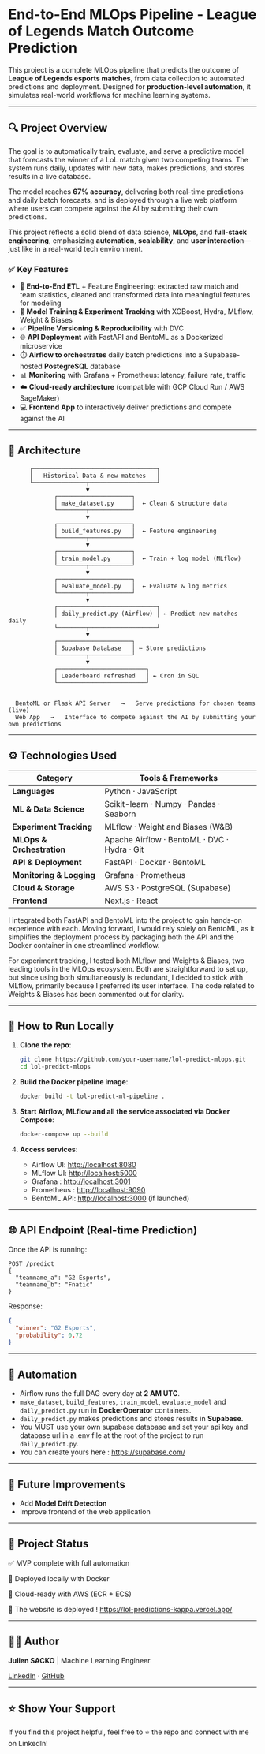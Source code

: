 # End-to-End MLOps Pipeline - League of Legends Match Outcome Prediction 

This project is a complete MLOps pipeline that predicts the outcome of **League of Legends esports matches**, from data collection to automated predictions and deployment. Designed for **production-level automation**, it simulates real-world workflows for machine learning systems.

---

## 🔍 Project Overview

The goal is to automatically train, evaluate, and serve a predictive model that forecasts the winner of a LoL match given two competing teams. The system runs daily, updates with new data, makes predictions, and stores results in a live database.

The model reaches **67% accuracy**, delivering both real-time predictions and daily batch forecasts, and is deployed through a live web platform where users can compete against the AI by submitting their own predictions.

This project reflects a solid blend of data science, **MLOps**, and **full-stack engineering**, emphasizing **automation**, **scalability**, and **user interactio**n—just like in a real-world tech environment.

### ✅ Key Features
  
- 🔄 **End-to-End ETL** + Feature Engineering: extracted raw match and team statistics, cleaned and transformed data into meaningful features for modeling
- 🎯 **Model Training & Experiment Tracking** with XGBoost, Hydra, MLflow, Weight & Biases
- ✅ **Pipeline Versioning & Reproducibility** with DVC
- 🌐 **API Deployment** with FastAPI and BentoML as a Dockerized microservice
- ⏱️ **Airflow to orchestrates** daily batch predictions into a Supabase-hosted **PostegreSQL** database
- 📊 **Monitoring** with Grafana + Prometheus: latency, failure rate, traffic
- ☁️ **Cloud-ready architecture** (compatible with GCP Cloud Run / AWS SageMaker)
- 💻 **Frontend App** to interactively deliver predictions and compete against the AI
---

## 🧱 Architecture

```text
      ┌───────────────────────────────────┐
      │   Historical Data & new matches   │
      └───────────────┬───────────────────┘
                      ▼
             ┌─────────────────────┐
             │ make_dataset.py     │  ← Clean & structure data
             └────────┬────────────┘
                      ▼
             ┌─────────────────────┐
             │ build_features.py   │  ← Feature engineering
             └────────┬────────────┘
                      ▼
             ┌─────────────────────┐
             │ train_model.py      │  ← Train + log model (MLflow)
             └────────┬────────────┘
                      ▼
             ┌─────────────────────┐
             │ evaluate_model.py   │  ← Evaluate & log metrics
             └────────┬────────────┘
                      ▼
             ┌────────────────────────────┐
             │ daily_predict.py (Airflow) │ ← Predict new matches daily
             └────────┬───────────────────┘
                      ▼
             ┌─────────────────────┐
             │ Supabase Database   │ ← Store predictions
             └────────┬────────────┘
                      ▼
             ┌─────────────────────────┐
             │ Leaderboard refreshed   │ ← Cron in SQL
             └─────────────────────────┘


  BentoML or Flask API Server   →   Serve predictions for chosen teams (live)
  Web App   →   Interface to compete against the AI by submitting your own predictions 
````

---

## ⚙️ Technologies Used

| Category              | Tools & Frameworks                                                                 |
|-----------------------|-------------------------------------------------------------------------------------|
| **Languages**         | Python · JavaScript                                                                |
| **ML & Data Science** | Scikit-learn · Numpy · Pandas · Seaborn                                            |
| **Experiment Tracking** | MLflow · Weight and Biases (W&B)                                                 |
| **MLOps & Orchestration** | Apache Airflow · BentoML · DVC · Hydra · Git                                  |
| **API & Deployment**  | FastAPI · Docker · BentoML                                                         |
| **Monitoring & Logging** | Grafana · Prometheus                                                            |
| **Cloud & Storage**   | AWS S3 · PostgreSQL (Supabase)                                                                           |
| **Frontend**          | Next.js · React                                                                    |


I integrated both FastAPI and BentoML into the project to gain hands-on experience with each. Moving forward, I would rely solely on BentoML, as it simplifies the deployment process by packaging both the API and the Docker container in one streamlined workflow.

For experiment tracking, I tested both MLflow and Weights & Biases, two leading tools in the MLOps ecosystem. Both are straightforward to set up, but since using both simultaneously is redundant, I decided to stick with MLflow, primarily because I preferred its user interface. The code related to Weights & Biases has been commented out for clarity.


---

## 🚀 How to Run Locally

1. **Clone the repo**:

   ```bash
   git clone https://github.com/your-username/lol-predict-mlops.git
   cd lol-predict-mlops
   ```

2. **Build the Docker pipeline image**:

   ```bash
   docker build -t lol-predict-ml-pipeline .
   ```

3. **Start Airflow, MLflow and all the service associated via Docker Compose**:

   ```bash
   docker-compose up --build
   ```

4. **Access services**:

   * Airflow UI: [http://localhost:8080](http://localhost:8080)
   * MLflow UI: [http://localhost:5000](http://localhost:5000)
   * Grafana : [http://localhost:3001](http://localhost:3001)
   * Prometheus : [http://localhost:9090](http://localhost:9090)
   * BentoML API: [http://localhost:3000](http://localhost:3000) (if launched)

---

## 🌐 API Endpoint (Real-time Prediction)

Once the API is running:

```http
POST /predict
{
  "teamname_a": "G2 Esports",
  "teamname_b": "Fnatic"
}
```

Response:

```json
{
  "winner": "G2 Esports",
  "probability": 0.72
}
```

---

## 📅 Automation

* Airflow runs the full DAG every day at **2 AM UTC**.
* `make_dataset`, `build_features`, `train_model`, `evaluate_model` and `daily_predict.py` run in **DockerOperator** containers.
* `daily_predict.py` makes predictions and stores results in **Supabase**.
* You MUST use your own supabase database and set your api key and database url in a .env file at the root of the project to run `daily_predict.py`.
* You can create yours here : https://supabase.com/ 

---

## 📝 Future Improvements

* Add **Model Drift Detection**
* Improve frontend of the web application

---

## 📌 Project Status


✅ MVP complete with full automation

🚀 Deployed locally with Docker

🧪 Cloud-ready with AWS (ECR + ECS)

🔧 The website is deployed ! 
https://lol-predictions-kappa.vercel.app/

---

## 👨‍💻 Author

**Julien SACKO** | Machine Learning Engineer 

[LinkedIn](https://www.linkedin.com/in/julien-sacko/) · [GitHub](https://github.com/jsacko)

---

## ⭐️ Show Your Support

If you find this project helpful, feel free to ⭐️ the repo and connect with me on LinkedIn!
